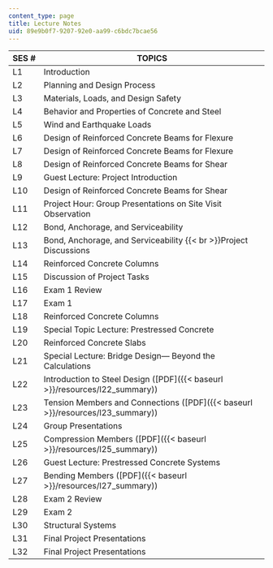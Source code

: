 ```yaml
---
content_type: page
title: Lecture Notes
uid: 89e9b0f7-9207-92e0-aa99-c6bdc7bcae56
---
```


| SES # | TOPICS |
| --- | --- |
| L1 | Introduction |
| L2 | Planning and Design Process |
| L3 | Materials, Loads, and Design Safety |
| L4 | Behavior and Properties of Concrete and Steel |
| L5 | Wind and Earthquake Loads |
| L6 | Design of Reinforced Concrete Beams for Flexure |
| L7 | Design of Reinforced Concrete Beams for Flexure |
| L8 | Design of Reinforced Concrete Beams for Shear |
| L9 | Guest Lecture: Project Introduction |
| L10 | Design of Reinforced Concrete Beams for Shear |
| L11 | Project Hour: Group Presentations on Site Visit Observation |
| L12 | Bond, Anchorage, and Serviceability |
| L13 | Bond, Anchorage, and Serviceability  {{< br >}}Project Discussions |
| L14 | Reinforced Concrete Columns |
| L15 | Discussion of Project Tasks |
| L16 | Exam 1 Review |
| L17 | Exam 1 |
| L18 | Reinforced Concrete Columns |
| L19 | Special Topic Lecture: Prestressed Concrete |
| L20 | Reinforced Concrete Slabs |
| L21 | Special Lecture: Bridge Design— Beyond the Calculations |
| L22 | Introduction to Steel Design ([PDF]({{< baseurl >}}/resources/l22_summary)) |
| L23 | Tension Members and Connections ([PDF]({{< baseurl >}}/resources/l23_summary)) |
| L24 | Group Presentations |
| L25 | Compression Members ([PDF]({{< baseurl >}}/resources/l25_summary)) |
| L26 | Guest Lecture: Prestressed Concrete Systems |
| L27 | Bending Members ([PDF]({{< baseurl >}}/resources/l27_summary)) |
| L28 | Exam 2 Review |
| L29 | Exam 2 |
| L30 | Structural Systems |
| L31 | Final Project Presentations |
| L32 | Final Project Presentations